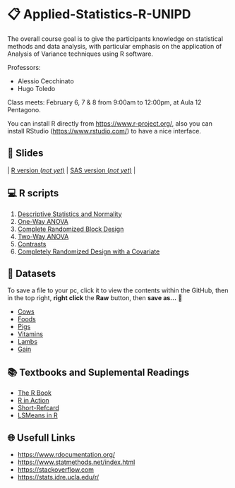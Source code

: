 # :clipboard: Applied-Statistics-R-UNIPD

The overall course goal is to give the participants knowledge on statistical methods and data analysis, with particular emphasis on the application of Analysis of Variance techniques using R software.

Professors:

* Alessio Cecchinato
* Hugo Toledo

Class meets: February 6, 7 & 8 from 9:00am to 12:00pm, at Aula 12 Pentagono.

You can install R directly from https://www.r-project.org/, also you can install RStudio (https://www.rstudio.com/) to have a nice interface.

## :notebook: Slides

| [R version (*not yet*)](scripts/anova3.md)      | [SAS version (*not yet*)](scripts/anova3.md) |

## :computer: R scripts
1. [Descriptive Statistics and Normality](scripts/normal.md)
2. [One-Way ANOVA](scripts/anova1.md)
3. [Complete Randomized Block Design](scripts/anova2.md)
4. [Two-Way ANOVA](scripts/anova3.md)
5. [Contrasts](scripts/anova4.md)
6. [Completely Randomized Design with a Covariate](scripts/anova5.md)

## :page_with_curl: Datasets 

To save a file to your pc, click it to view the contents within the GitHub, then in the top right, **right click** the **Raw** button, then **save as...**   :floppy_disk: 

 * [Cows](data/cows.txt)
 * [Foods](data/foods.txt)
 * [Pigs](data/pigs.txt)
 * [Vitamins](data/vits.txt)
 * [Lambs](data/lambs.csv)
 * [Gain](data/gain.txt)
 
## :books: Textbooks and Suplemental Readings

* [The R Book](https://github.com/Hugo-Toledo/Applied-Statistics-R-UNIPD/blob/master/books/R%20IN%20ACTION_%20Data%20analysis%20and%20graphics%20with%20R%20-%20Robert%20I.%20Kabacoff.pdf)
* [R in Action](https://github.com/Hugo-Toledo/Applied-Statistics-R-UNIPD/blob/master/books/The%20R%20Book%20.pdf)
* [Short-Refcard](https://github.com/Hugo-Toledo/Applied-Statistics-R-UNIPD/blob/master/books/Short-refcard.pdf)
* [LSMeans in R](https://github.com/Hugo-Toledo/Applied-Statistics-R-UNIPD/blob/master/books/LSMeans%20R.pdf)

## :globe_with_meridians: Usefull Links

* https://www.rdocumentation.org/
* https://www.statmethods.net/index.html
* https://stackoverflow.com
* https://stats.idre.ucla.edu/r/
